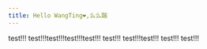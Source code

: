 ```yaml
---
title: Hello WangTing❤,么么踹
---
```

  test!!!
  test!!!test!!!test!!!test!!!
  test!!!
  test!!!test!!!
  test!!!
  test!!!

